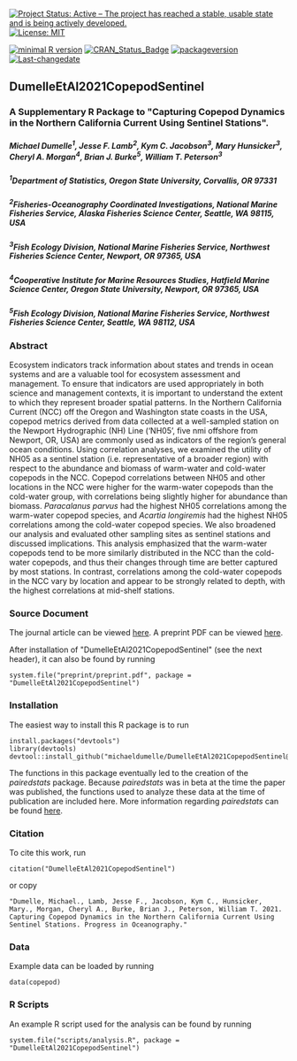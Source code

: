 [![Project Status: Active – The project has reached a stable, usable state and is being actively developed.](http://www.repostatus.org/badges/latest/active.svg)](http://www.repostatus.org/#active)
[![License: MIT](https://img.shields.io/badge/License-MIT-yellow.svg)](https://opensource.org/licenses/MIT)

[![minimal R version](https://img.shields.io/badge/R%3E%3D-2.1.0-6666ff.svg)](https://cran.r-project.org/) [![CRAN\_Status\_Badge](http://www.r-pkg.org/badges/version/kotzeb0912)](https://cran.r-project.org/) [![packageversion](https://img.shields.io/badge/Package%20version-0.0.0.9000-orange.svg?style=flat-square)](https://github.com/michaeldumelle/DumelleEtAl2021STLMM)
[![Last-changedate](https://img.shields.io/badge/last%20change-2021--01--27-blue.svg)](https://github.com/michaeldumelle/DumelleEtAl2021STLMM)


## DumelleEtAl2021CopepodSentinel

### A Supplementary R Package to "Capturing Copepod Dynamics in the Northern California Current Using Sentinel Stations".

##### Michael Dumelle<sup>1</sup>, Jesse F. Lamb<sup>2</sup>, Kym C. Jacobson<sup>3</sup>, Mary Hunsicker<sup>3</sup>, Cheryl A. Morgan<sup>4</sup>, Brian J. Burke<sup>5</sup>, William T. Peterson<sup>3</sup>

##### <sup>1</sup>Department of Statistics, Oregon State University, Corvallis, OR 97331
##### <sup>2</sup>Fisheries-Oceanography Coordinated Investigations, National Marine Fisheries Service, Alaska Fisheries Science Center, Seattle, WA 98115, USA
##### <sup>3</sup>Fish Ecology Division, National Marine Fisheries Service, Northwest Fisheries Science Center, Newport, OR 97365, USA
##### <sup>4</sup>Cooperative Institute for Marine Resources Studies, Hatfield Marine Science Center, Oregon State University, Newport, OR 97365, USA
##### <sup>5</sup>Fish Ecology Division, National Marine Fisheries Service, Northwest Fisheries Science Center, Seattle, WA 98112, USA

### Abstract 
Ecosystem indicators track information about states and trends in ocean systems and are a valuable tool for ecosystem assessment and management.  To ensure that indicators are used appropriately in both science and management contexts, it is important to understand the extent to which they represent broader spatial patterns.  In the Northern California Current (NCC) off the Oregon and Washington state coasts in the USA, copepod metrics derived from data collected at a well-sampled station on the Newport Hydrographic (NH) Line (‘NH05’, five nmi offshore from Newport, OR, USA) are commonly used as indicators of the region’s general ocean conditions.  Using correlation analyses, we examined the utility of NH05 as a sentinel station (i.e. representative of a broader region) with respect to the abundance and biomass of warm-water and cold-water copepods in the NCC.  Copepod correlations between NH05 and other locations in the NCC were higher for the warm-water copepods than the cold-water group, with correlations being slightly higher for abundance than biomass. *Paracalanus parvus* had the highest NH05 correlations among the warm-water copepod species, and *Acartia longiremis* had the highest NH05 correlations among the cold-water copepod species. We also broadened our analysis and evaluated other sampling sites as sentinel stations and discussed implications.  This analysis emphasized that the warm-water copepods tend to be more similarly distributed in the NCC than the cold-water copepods, and thus their changes through time are better captured by most stations.  In contrast, correlations among the cold-water copepods in the NCC vary by location and appear to be strongly related to depth, with the highest correlations at mid-shelf stations.

### Source Document

The journal article can be viewed [here](https://www.sciencedirect.com/science/article/pii/S0079661121000379). A preprint PDF can be viewed [here](https://github.com/michaeldumelle/DumelleEtAl2021CopepodSentinel/blob/main/inst/preprint/preprint.pdf).

After installation of "DumelleEtAl2021CopepodSentinel" (see the next header), it can also be found by running

```
system.file("preprint/preprint.pdf", package = "DumelleEtAl2021CopepodSentinel")
```

### Installation

The easiest way to install this R package is to run
```
install.packages("devtools")
library(devtools)
devtool::install_github("michaeldumelle/DumelleEtAl2021CopepodSentinel@main")
```

The functions in this package eventually led to the creation of the *pairedstats* package. Because *pairedstats* was in beta at the time the paper was published, the functions used to analyze these data at the time of publication are included here. More information regarding *pairedstats* can be found [here](https://github.com/michaeldumelle/pairedstats).

### Citation

To cite this work, run
```
citation("DumelleEtAl2021CopepodSentinel")
```

or copy 

```
"Dumelle, Michael., Lamb, Jesse F., Jacobson, Kym C., Hunsicker, Mary., Morgan, Cheryl A., Burke, Brian J., Peterson, William T. 2021. Capturing Copepod Dynamics in the Northern California Current Using Sentinel Stations. Progress in Oceanography."
```

### Data

Example data can be loaded by running
```
data(copepod)
```

### R Scripts

An example R script used for the analysis can be found by running
```
system.file("scripts/analysis.R", package = "DumelleEtAl2021CopepodSentinel")
```
